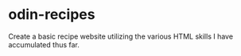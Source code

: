 # odin-recipes

Create a basic recipe website utilizing the various HTML skills I have accumulated thus far.
